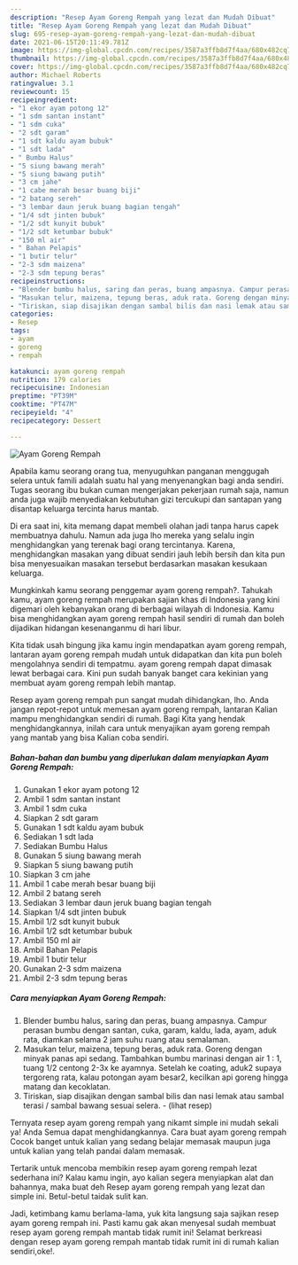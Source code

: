 ```yaml
---
description: "Resep Ayam Goreng Rempah yang lezat dan Mudah Dibuat"
title: "Resep Ayam Goreng Rempah yang lezat dan Mudah Dibuat"
slug: 695-resep-ayam-goreng-rempah-yang-lezat-dan-mudah-dibuat
date: 2021-06-15T20:11:49.781Z
image: https://img-global.cpcdn.com/recipes/3587a3ffb8d7f4aa/680x482cq70/ayam-goreng-rempah-foto-resep-utama.jpg
thumbnail: https://img-global.cpcdn.com/recipes/3587a3ffb8d7f4aa/680x482cq70/ayam-goreng-rempah-foto-resep-utama.jpg
cover: https://img-global.cpcdn.com/recipes/3587a3ffb8d7f4aa/680x482cq70/ayam-goreng-rempah-foto-resep-utama.jpg
author: Michael Roberts
ratingvalue: 3.1
reviewcount: 15
recipeingredient:
- "1 ekor ayam potong 12"
- "1 sdm santan instant"
- "1 sdm cuka"
- "2 sdt garam"
- "1 sdt kaldu ayam bubuk"
- "1 sdt lada"
- " Bumbu Halus"
- "5 siung bawang merah"
- "5 siung bawang putih"
- "3 cm jahe"
- "1 cabe merah besar buang biji"
- "2 batang sereh"
- "3 lembar daun jeruk buang bagian tengah"
- "1/4 sdt jinten bubuk"
- "1/2 sdt kunyit bubuk"
- "1/2 sdt ketumbar bubuk"
- "150 ml air"
- " Bahan Pelapis"
- "1 butir telur"
- "2-3 sdm maizena"
- "2-3 sdm tepung beras"
recipeinstructions:
- "Blender bumbu halus, saring dan peras, buang ampasnya. Campur perasan bumbu dengan santan, cuka, garam, kaldu, lada, ayam, aduk rata, diamkan selama 2 jam suhu ruang atau semalaman."
- "Masukan telur, maizena, tepung beras, aduk rata. Goreng dengan minyak panas api sedang. Tambahkan bumbu marinasi dengan air 1 : 1, tuang 1/2 centong 2-3x ke ayamnya. Setelah ke coating, aduk2 supaya tergoreng rata, kalau potongan ayam besar2, kecilkan api goreng hingga matang dan kecoklatan."
- "Tiriskan, siap disajikan dengan sambal bilis dan nasi lemak atau sambal terasi / sambal bawang sesuai selera.           (lihat resep)"
categories:
- Resep
tags:
- ayam
- goreng
- rempah

katakunci: ayam goreng rempah 
nutrition: 179 calories
recipecuisine: Indonesian
preptime: "PT39M"
cooktime: "PT47M"
recipeyield: "4"
recipecategory: Dessert

---
```



![Ayam Goreng Rempah](https://img-global.cpcdn.com/recipes/3587a3ffb8d7f4aa/680x482cq70/ayam-goreng-rempah-foto-resep-utama.jpg)

Apabila kamu seorang orang tua, menyuguhkan panganan menggugah selera untuk famili adalah suatu hal yang menyenangkan bagi anda sendiri. Tugas seorang ibu bukan cuman mengerjakan pekerjaan rumah saja, namun anda juga wajib menyediakan kebutuhan gizi tercukupi dan santapan yang disantap keluarga tercinta harus mantab.

Di era  saat ini, kita memang dapat membeli olahan jadi tanpa harus capek membuatnya dahulu. Namun ada juga lho mereka yang selalu ingin menghidangkan yang terenak bagi orang tercintanya. Karena, menghidangkan masakan yang dibuat sendiri jauh lebih bersih dan kita pun bisa menyesuaikan masakan tersebut berdasarkan masakan kesukaan keluarga. 



Mungkinkah kamu seorang penggemar ayam goreng rempah?. Tahukah kamu, ayam goreng rempah merupakan sajian khas di Indonesia yang kini digemari oleh kebanyakan orang di berbagai wilayah di Indonesia. Kamu bisa menghidangkan ayam goreng rempah hasil sendiri di rumah dan boleh dijadikan hidangan kesenanganmu di hari libur.

Kita tidak usah bingung jika kamu ingin mendapatkan ayam goreng rempah, lantaran ayam goreng rempah mudah untuk didapatkan dan kita pun boleh mengolahnya sendiri di tempatmu. ayam goreng rempah dapat dimasak lewat berbagai cara. Kini pun sudah banyak banget cara kekinian yang membuat ayam goreng rempah lebih mantap.

Resep ayam goreng rempah pun sangat mudah dihidangkan, lho. Anda jangan repot-repot untuk memesan ayam goreng rempah, lantaran Kalian mampu menghidangkan sendiri di rumah. Bagi Kita yang hendak menghidangkannya, inilah cara untuk menyajikan ayam goreng rempah yang mantab yang bisa Kalian coba sendiri.

<!--inarticleads1-->

##### Bahan-bahan dan bumbu yang diperlukan dalam menyiapkan Ayam Goreng Rempah:

1. Gunakan 1 ekor ayam potong 12
1. Ambil 1 sdm santan instant
1. Ambil 1 sdm cuka
1. Siapkan 2 sdt garam
1. Gunakan 1 sdt kaldu ayam bubuk
1. Sediakan 1 sdt lada
1. Sediakan  Bumbu Halus
1. Gunakan 5 siung bawang merah
1. Siapkan 5 siung bawang putih
1. Siapkan 3 cm jahe
1. Ambil 1 cabe merah besar buang biji
1. Ambil 2 batang sereh
1. Sediakan 3 lembar daun jeruk buang bagian tengah
1. Siapkan 1/4 sdt jinten bubuk
1. Ambil 1/2 sdt kunyit bubuk
1. Ambil 1/2 sdt ketumbar bubuk
1. Ambil 150 ml air
1. Ambil  Bahan Pelapis
1. Ambil 1 butir telur
1. Gunakan 2-3 sdm maizena
1. Ambil 2-3 sdm tepung beras




<!--inarticleads2-->

##### Cara menyiapkan Ayam Goreng Rempah:

1. Blender bumbu halus, saring dan peras, buang ampasnya. Campur perasan bumbu dengan santan, cuka, garam, kaldu, lada, ayam, aduk rata, diamkan selama 2 jam suhu ruang atau semalaman.
1. Masukan telur, maizena, tepung beras, aduk rata. Goreng dengan minyak panas api sedang. Tambahkan bumbu marinasi dengan air 1 : 1, tuang 1/2 centong 2-3x ke ayamnya. Setelah ke coating, aduk2 supaya tergoreng rata, kalau potongan ayam besar2, kecilkan api goreng hingga matang dan kecoklatan.
1. Tiriskan, siap disajikan dengan sambal bilis dan nasi lemak atau sambal terasi / sambal bawang sesuai selera. -           (lihat resep)




Ternyata resep ayam goreng rempah yang nikamt simple ini mudah sekali ya! Anda Semua dapat menghidangkannya. Cara buat ayam goreng rempah Cocok banget untuk kalian yang sedang belajar memasak maupun juga untuk kalian yang telah pandai dalam memasak.

Tertarik untuk mencoba membikin resep ayam goreng rempah lezat sederhana ini? Kalau kamu ingin, ayo kalian segera menyiapkan alat dan bahannya, maka buat deh Resep ayam goreng rempah yang lezat dan simple ini. Betul-betul taidak sulit kan. 

Jadi, ketimbang kamu berlama-lama, yuk kita langsung saja sajikan resep ayam goreng rempah ini. Pasti kamu gak akan menyesal sudah membuat resep ayam goreng rempah mantab tidak rumit ini! Selamat berkreasi dengan resep ayam goreng rempah mantab tidak rumit ini di rumah kalian sendiri,oke!.

